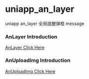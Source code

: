 # uniapp_an_layer
uniapp an_layer 全局提醒弹框 message

### AnLayer Introduction
[AnLayer Click Here]()

### AnUploadImg Introduction
[AnUploadImg Click Here]()
